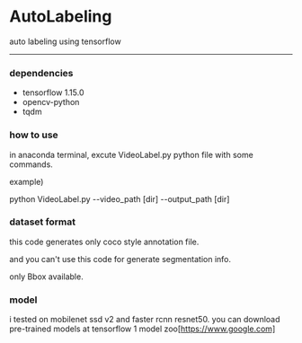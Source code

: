 # AutoLabeling
auto labeling using tensorflow

- - -

### dependencies
- tensorflow 1.15.0
- opencv-python
- tqdm


### how to use
in anaconda terminal, excute VideoLabel.py python file with some commands.

example)

python VideoLabel.py --video_path [dir] --output_path [dir]
  
  
### dataset format
this code generates only coco style annotation file.

and you can't use this code for generate segmentation info.

only Bbox available.



### model
i tested on mobilenet ssd v2 and faster rcnn resnet50. you can download pre-trained models at tensorflow 1 model zoo[https://www.google.com]
